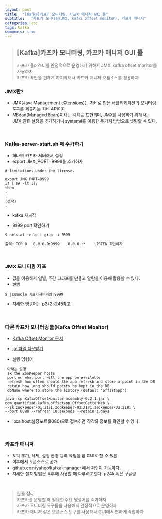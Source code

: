 ```yaml
---
layout: post
title:  "[Kafka]카프카 모니터링, 카프카 매니저 GUI 툴"
subtitle:   "카프카 모니터링(JMX, kafka offset monitor), 카프카 매니저"
categories: etc
tags: kafka
comments: true
---
```


> ## [Kafka]카프카 모니터링, 카프카 매니저 GUI 툴  
> 카프카 클러스터를 안정적으로 운영하기 위해서 JMX, kafka offset monitor를 사용하자  
> 카프카 작업을 편하게 하기위해서 카프카 매니저 오픈소스를 활용하자    

### JMX란?
- JMX(Java Management eXtensions)는 자바로 만든 애플리케이션의 모니터링 도구를 제공하는 자바 API이다
- MBean(Managed Bean)이라는 객체로 표현되며, JMX를 사용하기 위해서는 JMX 관련 설정을 추가하거나 systemd를 이용한 두가지 방법으로 셋팅할 수 있다.

<br> 

### Kafka-server-start.sh 에 추가하기

- 하나의 카프카 서버에서 설정
- export JMX_PORT=9999를 추가하자

```
# limitations under the license.

export JMX_PORT=9999
if [ $# -lt 1];
then
.
.
(생략)
.
```

- kafka 재시작

- 9999 port 확인하기

```
$ netstat -ntlp | grep -i 9999

출력: TCP	0	0.0.0.0:9999	0.0.0.:*	LISTEN 확인하자
```

<br>

### JMX 모니터링 지표
- 값을 이용해서 일별, 주간 그래프를 만들고 알람을 이용해 활용할 수 있다.
- 실행

```
$ jconsole 카프카서버네임:9999
```

- 자세한 명령어는 p242~245참고

<br>

### 다른 카프카 모니터링 툴(Kafka Offset Monitor)

- [Kafka Offset Monitor 문서](http://quantifind.github.io/KafkaOffsetMonitor/)

- [jar 파일 다운받기](https://github.com/quantifind/KafkaOffsetMonitor/releases/tag/v0.2.1)

- 실행 명령어

```
 아래는 설명  
 zk the ZooKeeper hosts  
 port on what port will the app be available  
 refresh how often should the app refresh and store a point in the DB  
 retain how long should points be kept in the DB  
 dbName where to store the history (default 'offsetapp')  
```

```
java -cp KafkaOffsetMonitor-assembly-0.2.1.jar \
com.quantifind.kafka.offsetapp.OffsetGetterWeb \
--zk zookeeper-01:2181,zookeeper-02:2181,zookeeper-03:2181 \
--port 8080 --refresh 10.seconds --retain 2.days  
```

- localhost:설정포트(8080)으로 접속하면 각각의 정보를 확인할 수 있다.


<br>

### 카프카 매니저
- 토픽 추가, 삭제, 설정 변경 등의 작업을 웹 GUI로 할 수 있음
- 야후에서 오픈소스로 공개
- github.com/yahoo/kafka-manager 에서 확인이 가능하다.
- 자세한 설치 방법은 추후에 사용할 때 다루려고한다. p245 혹은 구글링

<br>

> 한줄 정리  
> 카프카를 운영할 때 필요한 주요 명령어를 숙지하자   
> 카프카 모니터링 도구들을 사용해서 안정적으로 운영하자  
> 카프카 매니저 같은 오픈소스 도구를 사용해서 GUI에서 편하게 작업하자  
